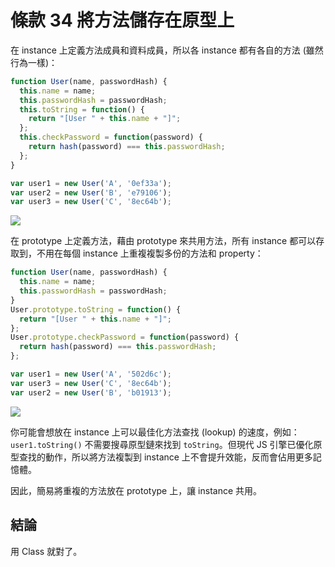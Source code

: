 # 條款 34 將方法儲存在原型上

在 instance 上定義方法成員和資料成員，所以各 instance 都有各自的方法 (雖然行為一樣)：

```javascript
function User(name, passwordHash) {
  this.name = name;
  this.passwordHash = passwordHash;
  this.toString = function() {
    return "[User " + this.name + "]";
  };
  this.checkPassword = function(password) {
    return hash(password) === this.passwordHash;
  };
}

var user1 = new User('A', '0ef33a');
var user2 = new User('B', 'e79106');
var user3 = new User('C', '8ec64b');
```

![](https://i.imgur.com/fDVC1TH.png)

在 prototype 上定義方法，藉由 prototype 來共用方法，所有 instance 都可以存取到，不用在每個 instance 上重複複製多份的方法和 property：

```javascript
function User(name, passwordHash) {
  this.name = name;
  this.passwordHash = passwordHash;
}
User.prototype.toString = function() {
  return "[User " + this.name + "]";
};
User.prototype.checkPassword = function(password) {
  return hash(password) === this.passwordHash;
};

var user1 = new User('A', '502d6c');
var user3 = new User('C', '8ec64b');
var user2 = new User('B', 'b01913');
```

![](https://i.imgur.com/Vym06KW.png)

你可能會想放在 instance 上可以最佳化方法查找 (lookup) 的速度，例如：`user1.toString()` 不需要搜尋原型鏈來找到 `toString`。但現代 JS 引擎已優化原型查找的動作，所以將方法複製到 instance 上不會提升效能，反而會佔用更多記憶體。

因此，簡易將重複的方法放在 prototype 上，讓 instance 共用。

## 結論

用 Class 就對了。